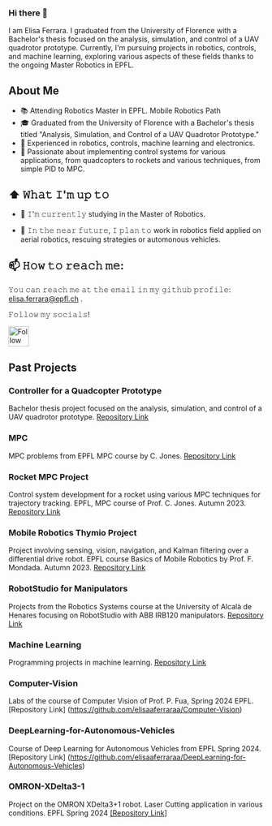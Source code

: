 ### Hi there 👋

I am Elisa Ferrara. I graduated from the University of Florence with a Bachelor's thesis focused on the analysis, simulation, and control of a UAV quadrotor prototype. Currently, I'm pursuing projects in robotics, controls, and machine learning, exploring various aspects of these fields thanks to the ongoing Master Robotics in EPFL.






## About Me
- 📚 Attending Robotics Master in EPFL. Mobile Robotics Path
- 🎓 Graduated from the University of Florence with a Bachelor's thesis titled "Analysis, Simulation, and Control of a UAV Quadrotor Prototype."
- 🌟 Experienced in robotics, controls, machine learning and electronics.
- 🚀 Passionate about implementing control systems for various applications, from quadcopters to rockets and various techniques, from simple PID to MPC.

## ⬆ 𝚆𝚑𝚊𝚝 𝙸'𝚖 𝚞𝚙 𝚝𝚘
- 🔨 𝙸'𝚖 𝚌𝚞𝚛𝚛𝚎𝚗𝚝𝚕𝚢 studying in the Master of Robotics.

- 🎯 𝙸𝚗 𝚝𝚑𝚎 𝚗𝚎𝚊𝚛 𝚏𝚞𝚝𝚞𝚛𝚎, 𝙸 𝚙𝚕𝚊𝚗 𝚝𝚘 work in robotics field applied on aerial robotics, rescuing strategies or automonous vehicles.

## 📫 𝙷𝚘𝚠 𝚝𝚘 𝚛𝚎𝚊𝚌𝚑 𝚖𝚎:
𝚈𝚘𝚞 𝚌𝚊𝚗 𝚛𝚎𝚊𝚌𝚑 𝚖𝚎 𝚊𝚝 𝚝𝚑𝚎 𝚎𝚖𝚊𝚒𝚕 𝚒𝚗 𝚖𝚢 𝚐𝚒𝚝𝚑𝚞𝚋 𝚙𝚛𝚘𝚏𝚒𝚕𝚎: elisa.ferrara@epfl.ch .

𝙵𝚘𝚕𝚕𝚘𝚠 𝚖𝚢 𝚜𝚘𝚌𝚒𝚊𝚕𝚜!

[<img src="https://raw.githubusercontent.com/Raymo111/Raymo111/master/socials/linkedin.png" height="40em" align="center" alt="Follow Lapo on LinkedIn" title="Follow Lapo on LinkedIn"/>](https://www.linkedin.com/in/elisa-ferrara-b0592426a/)

## Past Projects
### Controller for a Quadcopter Prototype
Bachelor thesis project focused on the analysis, simulation, and control of a UAV quadrotor prototype.
[Repository Link](https://github.com/elisaaferraraa/Controller-for-a-quadcopter-prototype)

### MPC
MPC problems from EPFL MPC course by C. Jones.
[Repository Link](https://github.com/elisaaferraraa/MPC)

### Rocket MPC Project
Control system development for a rocket using various MPC techniques for trajectory tracking. EPFL, MPC course of Prof. C. Jones. Autumn 2023.
[Repository Link](https://github.com/elisaaferraraa/Rocket_MPC_project)

### Mobile Robotics Thymio Project
Project involving sensing, vision, navigation, and Kalman filtering over a differential drive robot. EPFL course Basics of Mobile Robotics by Prof. F. Mondada. Autumn 2023.
[Repository Link](https://github.com/elisaaferraraa/Mobile-Robotics-Thymio-project)

### RobotStudio for Manipulators
Projects from the Robotics Systems course at the University of Alcalà de Henares focusing on RobotStudio with ABB IRB120 manipulators.
[Repository Link](https://github.com/elisaaferraraa/RobotStudio-for-Manipulators)

### Machine Learning
Programming projects in machine learning.
[Repository Link](https://github.com/elisaaferraraa/Machine-Learning)

### Computer-Vision
Labs of the course of Computer Vision of Prof. P. Fua, Spring 2024 EPFL.
[Repository Link] (https://github.com/elisaaferraraa/Computer-Vision)

### DeepLearning-for-Autonomous-Vehicles
Course of Deep Learning for Autonomous Vehicles from EPFL Spring 2024.
[Repository Link] (https://github.com/elisaaferraraa/DeepLearning-for-Autonomous-Vehicles)


### OMRON-XDelta3-1
Project on the OMRON XDelta3+1 robot. Laser Cutting application in various conditions. EPFL Spring 2024
[[Repository Link]](https://github.com/elisaaferraraa/OMRON-XDelta3-1)





